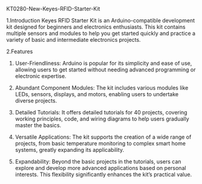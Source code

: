 KT0280-New-Keyes-RFID-Starter-Kit

1.Introduction
Keyes RFID Starter Kit is an Arduino-compatible development kit designed for beginners and electronics enthusiasts. This kit contains multiple sensors and modules to help you get started quickly and practice a variety of basic and intermediate electronics projects.

2.Features
1. User-Friendliness: Arduino is popular for its simplicity and ease of use, allowing users to get started without needing advanced programming or electronic expertise.

2. Abundant Component Modules: The kit includes various modules like LEDs, sensors, displays, and motors, enabling users to undertake diverse projects.

3. Detailed Tutorials: It offers detailed tutorials for 40 projects, covering working principles, code, and wiring diagrams to help users gradually master the basics.

4. Versatile Applications: The kit supports the creation of a wide range of projects, from basic temperature monitoring to complex smart home systems, greatly expanding its applicability.

5. Expandability: Beyond the basic projects in the tutorials, users can explore and develop more advanced applications based on personal interests. This flexibility significantly enhances the kit’s practical value.
